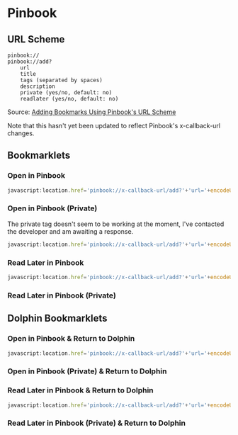# Pinbook

## URL Scheme

    pinbook://
    pinbook://add?
        url
        title
        tags (separated by spaces)
        description
        private (yes/no, default: no)
        readlater (yes/no, default: no)

Source: [Adding Bookmarks Using Pinbook's URL Scheme](http://help.albinadevelopment.com/kb/pinbook/adding-bookmarks-using-pinbooks-url-scheme)

Note that this hasn't yet been updated to reflect Pinbook's x-callback-url changes. 

## Bookmarklets

### Open in Pinbook

```javascript
javascript:location.href='pinbook://x-callback-url/add?'+'url='+encodeURIComponent(location.href)+'&title='+encodeURIComponent(document.title)+'&description='+encodeURIComponent(window.getSelection());
```

### Open in Pinbook (Private)

The private tag doesn't seem to be working at the moment, I've contacted the developer and am awaiting a response. 

```javascript
javascript:location.href='pinbook://x-callback-url/add?'+'url='+encodeURIComponent(location.href)+'&title='+encodeURIComponent(document.title)+'&private=yes'+'&description='+encodeURIComponent(window.getSelection());
```

### Read Later in Pinbook

```javascript
javascript:location.href='pinbook://x-callback-url/add?'+'url='+encodeURIComponent(location.href)+'&title='+encodeURIComponent(document.title)+'&readlater=yes'+'&description='+encodeURIComponent(window.getSelection());
```

### Read Later in Pinbook (Private)



## Dolphin Bookmarklets

### Open in Pinbook & Return to Dolphin

```javascript
javascript:location.href='pinbook://x-callback-url/add?'+'url='+encodeURIComponent(location.href)+'&title='+encodeURIComponent(document.title)+'&description='+encodeURIComponent(window.getSelection())+'&x-success=dolphin://';
```

### Open in Pinbook (Private) & Return to Dolphin



### Read Later in Pinbook & Return to Dolphin

```javascript
javascript:location.href='pinbook://x-callback-url/add?'+'url='+encodeURIComponent(location.href)+'&title='+encodeURIComponent(document.title)+'&readlater=yes'+'&description='+encodeURIComponent(window.getSelection())+'&x-success=dolphin://';
```

### Read Later in Pinbook (Private) & Return to Dolphin


